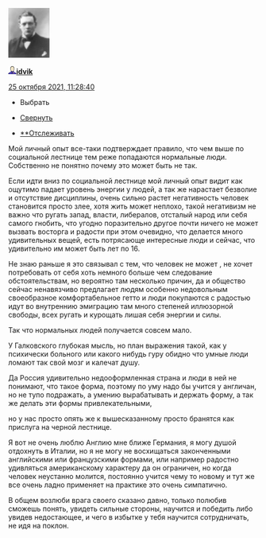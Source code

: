 [![25626141](../_resources/25626141)](https://idvik.livejournal.com/)

[![userinfo_v8.png](../_resources/userinfo_v8.png)](https://idvik.livejournal.com/profile)[**idvik**](https://idvik.livejournal.com/)

 [25 октября 2021, 11:28:40](https://ivanov-petrov.livejournal.com/2349698.html?thread=173881986#t173881986)

- Выбрать

- [Свернуть](https://ivanov-petrov.livejournal.com/2349698.html?thread=173881986#t173881986)

- [**Отслеживать](https://www.livejournal.com/manage/subscriptions/comments.bml?talkid=173881986&journal=ivanov_petrov)

Мой личный опыт все-таки подтверждает правило, что чем выше по социальной лестнице тем реже попадаются нормальные люди. Собственно не понятно почему это может быть не так.

Если идти вниз по социальной лестнице мой личный опыт видит как ощутимо падает уровень энергии у людей, а так же нарастает безволие и отсутствие дисциплины, очень сильно растет негативность человек становится просто злее, хотя жить может неплохо, такой негативизм не важно что ругать запад, власти, либералов, отсталый народ или себя самого гнобить, что угодно поразительно другое почти ничего не может вызвать восторга и радости при этом очевидно, что делается много удивительных вещей, есть потрясающе интересные люди и сейчас, что удивительно им может быть лет по 16.

Не знаю раньше я это связывал с тем, что человек не может , не хочет потребовать от себя хоть немного больше чем следование обстоятельствам, но вероятно там несколько причин, да и общество сейчас ненавязчиво предлагает людям особенно недовольным своеобразное комфортабельное гетто и люди покупаются с радостью идут во внутреннию эмиграцию там много степеней иллюзорной свободы, всех ругать и курощать лишая себя энергии и силы.

Так что нормальных людей получается совсем мало.

У Галковского глубокая мысль, но план выражения такой, как у психически больного или какого нибудь гуру обидно что умные люди ломают так свой мозг и калечат душу.

Да Россия удивительно недооформленная страна и люди в ней не понимают, что такое форма, поэтому по уму надо бы учится у англичан, но не тупо подражать, а умению вырабатывать и держать форму, а так же делать эти формы привлекательными,

но у нас просто опять же к вышесказанному просто бранятся как прислуга на черной лестнице.

Я вот не очень люблю Англию мне ближе Германия, я могу душой отдохнуть в Италии, но я не могу не восхищаться законченными английскими или французскими формами, или например радостно удивляться американскому характеру да он ограничен, но когда человек неустанно молится, постоянно учится чему то новому и тут же все очень ладно применяет на практике это очень симпатично.

В общем возлюби врага своего сказано давно, только полюбив сможешь понять, увидеть сильные стороны, научится и победить либо увидев недостающее, и чего в избытке у тебя научится сотрудничать, не идя на поклон.

<div style="display: none;">  </div>